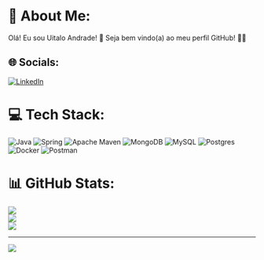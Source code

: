 # 💫 About Me:
Olá! Eu sou Uitalo Andrade! 🌱 Seja bem vindo(a) ao meu perfil GitHub! 👋🏻


## 🌐 Socials:
[![LinkedIn](https://img.shields.io/badge/LinkedIn-%230077B5.svg?logo=linkedin&logoColor=white)](https://linkedin.com/in/https://www.linkedin.com/in/uitalo-andrade-dos-reis) 

# 💻 Tech Stack:
![Java](https://img.shields.io/badge/java-%23ED8B00.svg?style=plastic&logo=java&logoColor=white) ![Spring](https://img.shields.io/badge/spring-%236DB33F.svg?style=plastic&logo=spring&logoColor=white) ![Apache Maven](https://img.shields.io/badge/Apache%20Maven-C71A36?style=plastic&logo=Apache%20Maven&logoColor=white) ![MongoDB](https://img.shields.io/badge/MongoDB-%234ea94b.svg?style=plastic&logo=mongodb&logoColor=white) ![MySQL](https://img.shields.io/badge/mysql-%2300f.svg?style=plastic&logo=mysql&logoColor=white) ![Postgres](https://img.shields.io/badge/postgres-%23316192.svg?style=plastic&logo=postgresql&logoColor=white) ![Docker](https://img.shields.io/badge/docker-%230db7ed.svg?style=plastic&logo=docker&logoColor=white) ![Postman](https://img.shields.io/badge/Postman-FF6C37?style=plastic&logo=postman&logoColor=white)
# 📊 GitHub Stats:
![](https://github-readme-stats.vercel.app/api?username=UitaloAndrade&theme=dark&hide_border=false&include_all_commits=false&count_private=true)<br/>
![](https://github-readme-streak-stats.herokuapp.com/?user=UitaloAndrade&theme=dark&hide_border=false)<br/>
![](https://github-readme-stats.vercel.app/api/top-langs/?username=UitaloAndrade&theme=dark&hide_border=false&include_all_commits=false&count_private=true&layout=compact)

---
[![](https://visitcount.itsvg.in/api?id=UitaloAndrade&icon=5&color=12)](https://visitcount.itsvg.in)

<!-- Proudly created with GPRM ( https://gprm.itsvg.in ) -->
